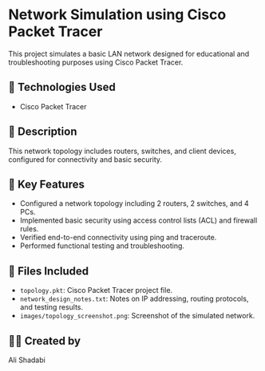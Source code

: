 # Network Simulation using Cisco Packet Tracer

This project simulates a basic LAN network designed for educational and troubleshooting purposes using Cisco Packet Tracer.

## 🔧 Technologies Used
- Cisco Packet Tracer

## 🎯 Description
This network topology includes routers, switches, and client devices, configured for connectivity and basic security.

## 📌 Key Features
- Configured a network topology including 2 routers, 2 switches, and 4 PCs.
- Implemented basic security using access control lists (ACL) and firewall rules.
- Verified end-to-end connectivity using ping and traceroute.
- Performed functional testing and troubleshooting.

## 📁 Files Included
- `topology.pkt`: Cisco Packet Tracer project file.
- `network_design_notes.txt`: Notes on IP addressing, routing protocols, and testing results.
- `images/topology_screenshot.png`: Screenshot of the simulated network.

## 🧑‍💻 Created by
Ali Shadabi
